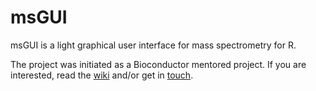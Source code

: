 msGUI
=====

msGUI is a light graphical user interface for mass spectrometry for R. 

The project was initiated as a Bioconductor mentored project. If you are interested, read the [wiki](https://github.com/lgatto/msGUI/wiki) and/or get in [touch](http://proteome.sysbiol.cam.ac.uk/lgatto/).
